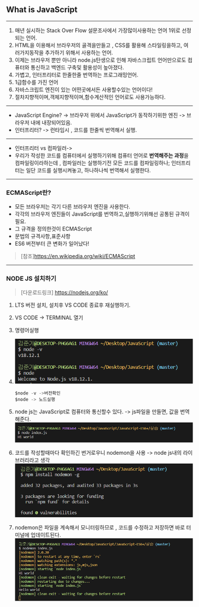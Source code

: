 ## What is JavaScript
---
1. 매년 실시하는 Stack Over Flow 설문조사에서 가장많이사용하는 언어 1위로 선정되는 언어.
2. HTML을 이용해서 브라우저의 골격을만들고 , CSS를 활용해 스타일링을하고, 여러가지동작을 추가하기 위해서 사용하는 언어.
3. 이제는 브라우저 뿐만 아니라 node.js탄생으로 인해 자바스크립트 언어만으로도 컴퓨터와 통신하고 백엔드 구축및 활용성이 높아졌다.
4. 가볍고, 인터프리터로 한줄한줄 번역하는 프로그래밍언어.
5. 1급함수를 가진 언어
6. 자바스크립트 엔진이 있는 어떤곳에서든 사용할수있는 언어이다!
7. 절차지향적이며,객체지향적이며,함수계산적인 언어로도 사용가능하다.

---
- JavaScript Engine? -> 브라우저 위에서 JavaScript가 동작하기위한 엔진 -> 브라우저 내에 내장되어있음.
- 인터프리터? -> 런타임시 , 코드를 한줄씩 번역해서 실행.
---
- 인터프리터 vs 컴파일러->
- 우리가 작성한 코드를 컴퓨터에서 실행하기위해 컴퓨터 언어로 **번역해주는 과정**을 컴파일링이라하는데 , 컴파일러는  실행하기전 모든 코드를 컴파일링하나; 인터프리터는 일단 코드를 실행시켜놓고, 하나하나씩 번역해서 실행한다.
---
### ECMAScript란?
- 모든 브라우저는 각기 다른 브라우저 엔진을 사용한다.
- 각각의 브라우저 엔진들이 JavaScript를 번역하고,실행하기위해선  공통된 규격이 필요.
- 그 규격을 정의한것이 ECMAScript
- 문법의 규격사항,표준사항
- ES6 버전부터 큰 변화가 일어났다!
>[참조]https://en.wikipedia.org/wiki/ECMAScript

---

### NODE JS  설치하기

>[다운로드링크] https://nodejs.org/ko/

1. LTS 버전 설치, 설치후 VS CODE 종료후 재실행하기.
2. VS CODE -> TERMINAL 열기
3. 명령어실행 
4. 
   ![](2022-11-19-23-07-04.png)
  
   ```javascript
   $node -v ->버전확인
   $node -> 노드실행
   ```
5. node js는  JavaScript로  컴퓨터와 통신할수 있다. -> js파일을 만들면, 값을 번역해준다.
![](2022-11-19-23-11-43.png) 
5. 코드를 작성할때마다 확인하긴 번거로우니 nodemon을 사용 -> node js내의 라이브러리라고 생각
![](2022-11-19-23-14-02.png)


6. nodemon은 파일을 계속해서 모니터링하므로 , 코드를 수정하고 저장하면 바로 터미널에 업데이트된다.
![](2022-11-19-23-14-14.png)
